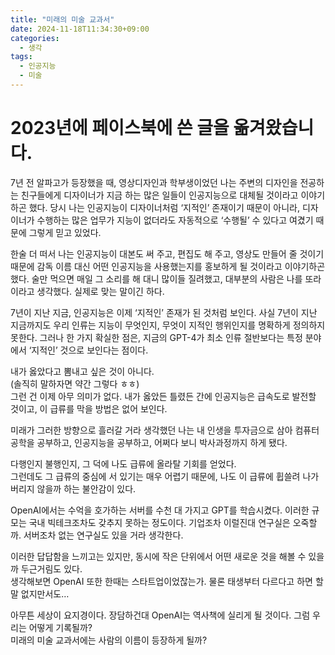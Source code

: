 ```yaml
---
title: "미래의 미술 교과서"
date: 2024-11-18T11:34:30+09:00
categories:
  - 생각
tags:
  - 인공지능
  - 미술
---
```


# 2023년에 페이스북에 쓴 글을 옮겨왔습니다.

7년 전 알파고가 등장했을 때, 영상디자인과 학부생이었던 나는 주변의 디자인을 전공하는 친구들에게 디자이너가 지금 하는 많은 일들이 인공지능으로 대체될 것이라고 이야기하곤 했다. 당시 나는 인공지능이 디자이너처럼 ‘지적인’ 존재이기 때문이 아니라, 디자이너가 수행하는 많은 업무가 지능이 없더라도 자동적으로 ‘수행될’ 수 있다고 여겼기 때문에 그렇게 믿고 있었다.

한술 더 떠서 나는 인공지능이 대본도 써 주고, 편집도 해 주고, 영상도 만들어 줄 것이기 때문에 감독 이름 대신 어떤 인공지능을 사용했는지를 홍보하게 될 것이라고 이야기하곤 했다. 술만 먹으면 매일 그 소리를 해 대니 많이들 질려했고, 대부분의 사람은 나를 또라이라고 생각했다. 실제로 맞는 말이긴 하다.

7년이 지난 지금, 인공지능은 이제 ‘지적인’ 존재가 된 것처럼 보인다. 사실 7년이 지난 지금까지도 우리 인류는 지능이 무엇인지, 무엇이 지적인 행위인지를 명확하게 정의하지 못한다. 그러나 한 가지 확실한 점은, 지금의 GPT-4가 최소 인류 절반보다는 특정 분야에서 ‘지적인’ 것으로 보인다는 점이다.

내가 옳았다고 뽐내고 싶은 것이 아니다.  
(솔직히 말하자면 약간 그렇다 ㅎㅎ)  
그런 건 이제 아무 의미가 없다. 내가 옳았든 틀렸든 간에 인공지능은 급속도로 발전할 것이고, 이 급류를 막을 방법은 없어 보인다.

미래가 그러한 방향으로 흘러갈 거라 생각했던 나는 내 인생을 투자금으로 삼아 컴퓨터 공학을 공부하고, 인공지능을 공부하고, 어쩌다 보니 박사과정까지 하게 됐다.

다행인지 불행인지, 그 덕에 나도 급류에 올라탈 기회를 얻었다.  
그런데도 그 급류의 중심에 서 있기는 매우 어렵기 때문에, 나도 이 급류에 휩쓸려 나가버리지 않을까 하는 불안감이 있다.

OpenAI에서는 수억을 호가하는 서버를 수천 대 가지고 GPT를 학습시켰다. 이러한 규모는 국내 빅테크조차도 갖추지 못하는 정도이다. 기업조차 이럴진대 연구실은 오죽할까. 서버조차 없는 연구실도 있을 거라 생각한다.

이러한 답답함을 느끼고는 있지만, 동시에 작은 단위에서 어떤 새로운 것을 해볼 수 있을까 두근거림도 있다.  
생각해보면 OpenAI 또한 한때는 스타트업이었잖는가. 물론 태생부터 다르다고 하면 할 말 없지만서도…

아무튼 세상이 요지경이다. 장담하건대 OpenAI는 역사책에 실리게 될 것이다.
그럼 우리는 어떻게 기록될까?  
미래의 미술 교과서에는 사람의 이름이 등장하게 될까?
